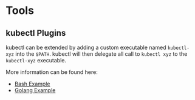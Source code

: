 # Tools

## kubectl Plugins

kubectl can be extended by adding a custom executable named `kubectl-xyz` into the `$PATH`. kubectl will then delegate all call to `kubectl xyz` to the `kubectl-xyz` executable.

More information can be found here:

- [Bash Example](https://kubernetes.io/docs/tasks/extend-kubectl/kubectl-plugins/)
- [Golang Example](https://github.com/kubernetes/sample-cli-plugin)
